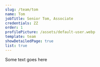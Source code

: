 ```yaml
---
slug: /team/tom
name: Tom
jobTitle: Senior Tom, Associate
credentials: ZZ
order: 1
profilePicture: /assets/default-user.webp
template: team
showDetailedPage: true
list: true
---
```

Some text goes here
